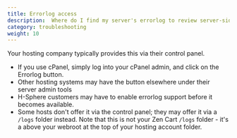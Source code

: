 ```yaml
---
title: Errorlog access  
description:  Where do I find my server's errorlog to review server-side problems?
category: troubleshooting
weight: 10
---
```


Your hosting company typically provides this via their control panel.

- If you use cPanel, simply log into your cPanel admin, and click on the Errorlog button.
- Other hosting systems may have the button elsewhere under their server admin tools
- H-Sphere customers may have to enable errorlog support before it becomes available.
- Some hosts don't offer it via the control panel; they may offer it via a `/logs` folder instead.  Note that this is not your Zen Cart `/logs` folder - it's a above your webroot at the top of your hosting account folder. 

